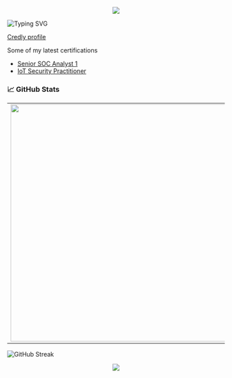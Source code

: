 <p align="center">
  <img src="https://capsule-render.vercel.app/api?type=waving&color=gradient&text=Welcome!&height=100&section=header"/>
</p>

![Typing SVG](https://readme-typing-svg.demolab.com?font=Fira+Code&pause=1000&color=22F780&random=false&width=435&lines=Hi%2C+my+name+is+Dave;I+am+a+Software+Engineer;and+a+Security+enthusiast;or+in+short+a+Nerd)

[Credly profile](https://www.credly.com/users/david-verbenyi)

Some of my latest certifications
- [Senior SOC Analyst 1](https://www.virtualbadge.io/certificate-validator?credential=6215c02c-8e6c-44ff-b6e7-9f1b5a8bfc0a)
- [IoT Security Practitioner](https://www.virtualbadge.io/certificate-validator?credential=f1e3a613-7574-4dd0-ac89-166b661d6dc5)

### 📈 GitHub Stats

<p align="center">
  <table>
  <tr>
      <td><img width="550px" src="https://github-readme-stats.vercel.app/api/top-langs/?username=verebes1&layout=compact&langs_count=6&hide_border=true&hide_title=true&theme=github_dark&icon_color=5194f0&bg_color=0d1117" /></td>
  </tr>   
</table>
</p>

![GitHub Streak](http://github-readme-streak-stats.herokuapp.com?user=verebes1&theme=dark&background=000000)
<!--
**verebes1/verebes1** is a ✨ _special_ ✨ repository because its `README.md` (this file) appears on your GitHub profile.

Here are some ideas to get you started:

- 🔭 I’m currently working on ...
- 🌱 I’m currently learning ...
- 👯 I’m looking to collaborate on ...
- 🤔 I’m looking for help with ...
- 💬 Ask me about ...
- 📫 How to reach me: ...
- 😄 Pronouns: ...
- ⚡ Fun fact: ...
-->

<p align="center">
  <img src="https://capsule-render.vercel.app/api?type=waving&color=gradient&height=100&section=footer"/>
</p>
